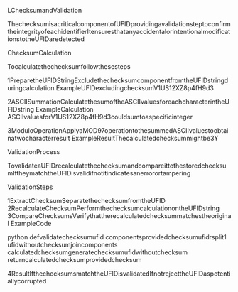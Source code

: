 LChecksumandValidation

ThechecksumisacriticalcomponentofUFIDprovidingavalidationsteptoconfirmtheintegrityofeachidentifierItensuresthatanyaccidentalorintentionalmodificationstotheUFIDaredetected

ChecksumCalculation

Tocalculatethechecksumfollowthesesteps

1PreparetheUFIDStringExcludethechecksumcomponentfromtheUFIDstringduringcalculation
ExampleUFIDexcludingchecksumV1US12XZ8p4fH9d3

2ASCIISummationCalculatethesumoftheASCIIvaluesforeachcharacterintheUFIDstring
ExampleCalculation
ASCIIvaluesforV1US12XZ8p4fH9d3couldsumtoaspecificinteger

3ModuloOperationApplyaMOD97operationtothesummedASCIIvaluestoobtainatwocharacterresult
ExampleResultThecalculatedchecksummightbe3Y

ValidationProcess

TovalidateaUFIDrecalculatethechecksumandcompareittothestoredchecksumIftheymatchtheUFIDisvalidifnotitindicatesanerrorortampering

ValidationSteps

1ExtractChecksumSeparatethechecksumfromtheUFID
2RecalculateChecksumPerformthechecksumcalculationontheUFIDstring
3CompareChecksumsVerifythattherecalculatedchecksummatchestheoriginal
ExampleCode

python
defvalidatechecksumufid
componentsprovidedchecksumufidrsplit1
ufidwithoutchecksumjoincomponents
calculatedchecksumgeneratechecksumufidwithoutchecksum
returncalculatedchecksumprovidedchecksum


4ResultIfthechecksumsmatchtheUFIDisvalidatedIfnotrejecttheUFIDaspotentiallycorrupted
